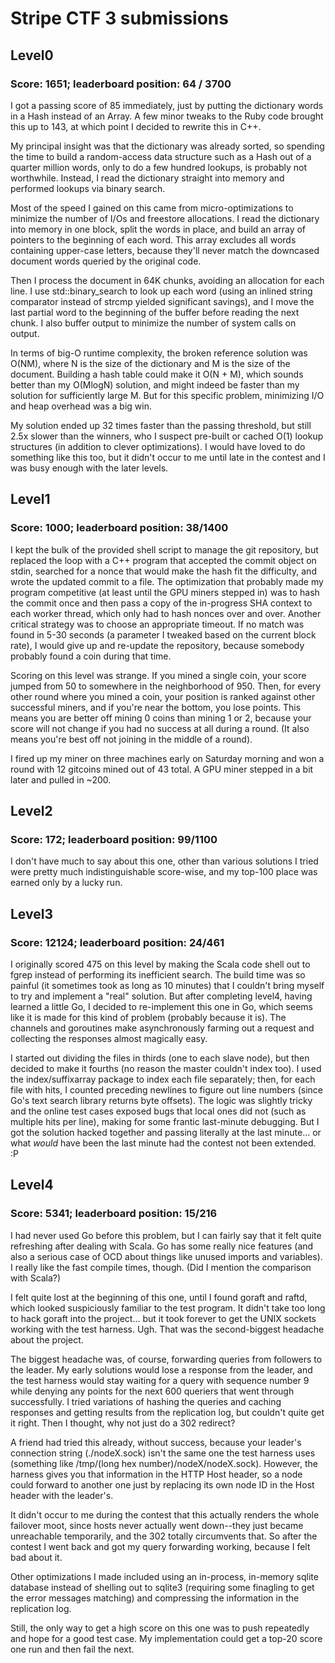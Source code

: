 # Stripe CTF 3 submissions

## Level0

### Score: 1651; leaderboard position: 64 / 3700

I got a passing score of 85 immediately, just by putting the dictionary words in a Hash instead of an Array.  A few minor tweaks to the Ruby code brought this up to 143, at which point I decided to rewrite this in C++.

My principal insight was that the dictionary was already sorted, so spending the time to build a random-access data structure such as a Hash out of a quarter million words, only to do a few hundred lookups, is probably not worthwhile.  Instead, I read the dictionary straight into memory and performed lookups via binary search.

Most of the speed I gained on this came from micro-optimizations to minimize the number of I/Os and freestore allocations.  I read the dictionary into memory in one block, split the words in place, and build an array of pointers to the beginning of each word.  This array excludes all words containing upper-case letters, because they'll never match the downcased document words queried by the original code.

Then I process the document in 64K chunks, avoiding an allocation for each line.  I use std::binary_search to look up each word (using an inlined string comparator instead of strcmp yielded significant savings), and I move the last partial word to the beginning of the buffer before reading the next chunk.  I also buffer output to minimize the number of system calls on output.

In terms of big-O runtime complexity, the broken reference solution was O(NM), where N is the size of the dictionary and M is the size of the document.  Building a hash table could make it O(N + M), which sounds better than my O(MlogN) solution, and might indeed be faster than my solution for sufficiently large M.  But for this specific problem, minimizing I/O and heap overhead was a big win.

My solution ended up 32 times faster than the passing threshold, but still 2.5x slower than the winners, who I suspect pre-built or cached O(1) lookup structures (in addition to clever optimizations).  I would have loved to do something like this too, but it didn't occur to me until late in the contest and I was busy enough with the later levels.

## Level1

### Score: 1000; leaderboard position: 38/1400

I kept the bulk of the provided shell script to manage the git repository, but replaced the loop with a C++ program that accepted the commit object on stdin, searched for a nonce that would make the hash fit the difficulty, and wrote the updated commit to a file. The optimization that probably made my program competitive (at least until the GPU miners stepped in) was to hash the commit once and then pass a copy of the in-progress SHA context to each worker thread, which only had to hash nonces over and over.  Another critical strategy was to choose an appropriate timeout.  If no match was found in 5-30 seconds (a parameter I tweaked based on the current block rate), I would give up and re-update the repository, because somebody probably found a coin during that time.

Scoring on this level was strange.  If you mined a single coin, your score jumped from 50 to somewhere in the neighborhood of 950.  Then, for every other round where you mined a coin, your position is ranked against other successful miners, and if you're near the bottom, you lose points.  This means you are better off mining 0 coins than mining 1 or 2, because your score will not change if you had no success at all during a round.  (It also means you're best off not joining in the middle of a round).

I fired up my miner on three machines early on Saturday morning and won a round with 12 gitcoins mined out of 43 total.  A GPU miner stepped in a bit later and pulled in ~200.

## Level2

### Score: 172; leaderboard position: 99/1100

I don't have much to say about this one, other than various solutions I tried were pretty much indistinguishable score-wise, and my top-100 place was earned only by a lucky run.

## Level3

### Score: 12124; leaderboard position: 24/461

I originally scored 475 on this level by making the Scala code shell out to fgrep instead of performing its inefficient search.  The build time was so painful (it sometimes took as long as 10 minutes) that I couldn't bring myself to try and implement a "real" solution.  But after completing level4, having learned a little Go, I decided to re-implement this one in Go, which seems like it is made for this kind of problem (probably because it is). The channels and goroutines make asynchronously farming out a request and collecting the responses almost magically easy.

I started out dividing the files in thirds (one to each slave node), but then decided to make it fourths (no reason the master couldn't index too).  I used the index/suffixarray package to index each file separately; then, for each file with hits, I counted preceding newlines to figure out line numbers (since Go's text search library returns byte offsets).  The logic was slightly tricky and the online test cases exposed bugs that local ones did not (such as multiple hits per line), making for some frantic last-minute debugging.  But I got the solution hacked together and passing literally at the last minute... or what _would_ have been the last minute had the contest not been extended. :P

## Level4

### Score: 5341; leaderboard position: 15/216

I had never used Go before this problem, but I can fairly say that it felt quite refreshing after dealing with Scala.  Go has some really nice features (and also a serious case of OCD about things like unused imports and variables).  I really like the fast compile times, though.  (Did I mention the comparison with Scala?)

I felt quite lost at the beginning of this one, until I found goraft and raftd, which looked suspiciously familiar to the test program.  It didn't take too long to hack goraft into the project... but it took forever to get the UNIX sockets working with the test harness.  Ugh.  That was the second-biggest headache about the project.

The biggest headache was, of course, forwarding queries from followers to the leader. My early solutions would lose a response from the leader, and the test harness would stay waiting for a query with sequence number 9 while denying any points for the next 600 queriers that went through successfully.  I tried variations of hashing the queries and caching responses and getting results from the replication log, but couldn't quite get it right.  Then I thought, why not just do a 302 redirect?

A friend had tried this already, without success, because your leader's connection string (./nodeX.sock) isn't the same one the test harness uses (something like /tmp/(long hex number)/nodeX/nodeX.sock).  However, the harness gives you that information in the HTTP Host header, so a node could forward to another one just by replacing its own node ID in the Host header with the leader's.

It didn't occur to me during the contest that this actually renders the whole failover moot, since hosts never actually went down--they just became unreachable temporarily, and the 302 totally circumvents that.  So after the contest I went back and got my query forwarding working, because I felt bad about it.

Other optimizations I made included using an in-process, in-memory sqlite database instead of shelling out to sqlite3 (requiring some finagling to get the error messages matching) and compressing the information in the replication log.

Still, the only way to get a high score on this one was to push repeatedly and hope for a good test case.  My implementation could get a top-20 score one run and then fail the next.
